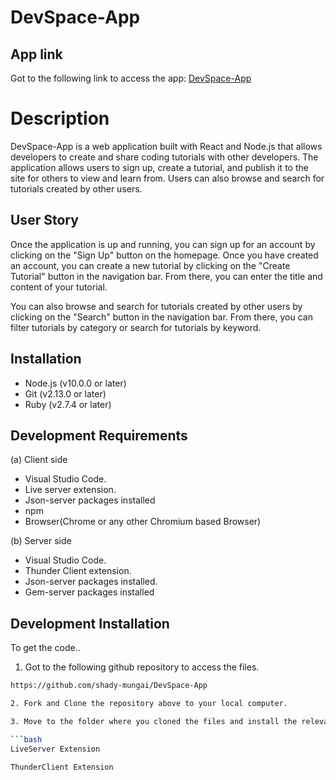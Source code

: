 # DevSpace-App

## App link
Got to the following link to access the app:
[DevSpace-App](https://github.com/shady-mungai/DevSpace-App)

# Description
DevSpace-App is a web application built with React and Node.js that allows developers to create and share coding tutorials with other developers. The application allows users to sign up, create a tutorial, and publish it to the site for others to view and learn from. Users can also browse and search for tutorials created by other users.

## User Story
Once the application is up and running, you can sign up for an account by clicking on the "Sign Up" button on the homepage. Once you have created an account, you can create a new tutorial by clicking on the "Create Tutorial" button in the navigation bar. From there, you can enter the title and content of your tutorial.

You can also browse and search for tutorials created by other users by clicking on the "Search" button in the navigation bar. From there, you can filter tutorials by category or search for tutorials by keyword.

## Installation
- Node.js (v10.0.0 or later)
- Git (v2.13.0 or later)
- Ruby (v2.7.4 or later)

## Development Requirements
(a) Client side
- Visual Studio Code.
- Live server extension.
- Json-server packages installed 
- npm 
- Browser(Chrome or any other Chromium based Browser)

(b) Server side
- Visual Studio Code.
- Thunder Client extension.
- Json-server packages installed.
- Gem-server packages installed

## Development Installation
To get the code..

1. Got to the following github repository to access the files.
```bash
https://github.com/shady-mungai/DevSpace-App

2. Fork and Clone the repository above to your local computer.

3. Move to the folder where you cloned the files and install the relevant extension. the extension are:

```bash
LiveServer Extension
```

```bash
ThunderClient Extension
```